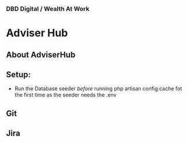 ### DBD Digital / Wealth At Work

# Adviser Hub

## About AdviserHub


## Setup:

- Run the Database seeder *before* running php artisan config:cache fot the first time as the seeder needs the .env 

## Git


## Jira
